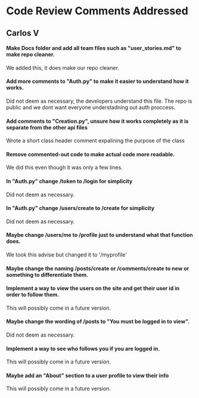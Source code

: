 # Code Review Comments Addressed

## Carlos V
#### Make Docs folder and add all team files such as "user_stories.md" to make repo cleaner.
We added this, it does make our repo cleaner.

#### Add more comments to "Auth.py" to make it easier to understand how it works.
Did not deem as necessary, the developers understand this file. The repo is public and we dont want everyone understadning out auth proccess.

#### Add comments to "Creation.py", unsure how it works completely as it is separate from the other api files
Wrote a short class header comment expalining the purpose of the class

#### Remove commented-out code to make actual code more readable.
We did this even though it was only a few lines.

#### In "Auth.py" change /token to /login for simplicity
Did not deem as necessary.

#### In "Auth.py" change /users/create to /create for simplicity
Did not deem as necessary.

#### Maybe change /users/me to /profile just to understand what that function does.
We took this advise but changed it to '/myprofile'

#### Maybe change the naming /posts/create or /comments/create to new or something to differentiate them.

#### Implement a way to view the users on the site and get their user id in order to follow them.
This will possibly come in a future version.

#### Maybe change the wording of /posts to "You must be logged in to view".
Did not deem as necessary.

#### Implement a way to see who follows you if you are logged in.
This will possibly come in a future version.

#### Maybe add an "About" section to a user profile to view their info
This will possibly come in a future version.
